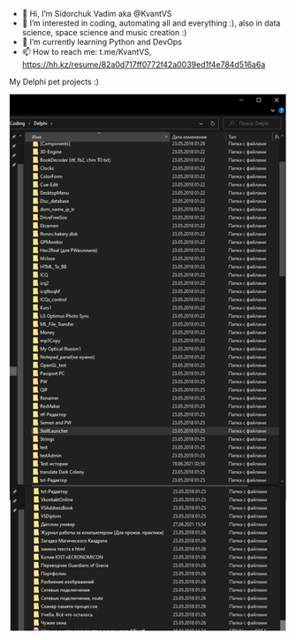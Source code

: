 - 👋 Hi, I’m Sidorchuk Vadim aka @KvantVS
- 👀 I’m interested in coding, automating all and everything :), also in data science, space science and music creation :)
- 🌱 I’m currently learning Python and DevOps
- 📫 How to reach me: t.me/KvantVS, https://hh.kz/resume/82a0d717ff0772f42a0039ed1f4e784d516a6a

My Delphi pet projects :)

![delphi projects](2022-03-10_14-47-38_(2).png)

<!---
KvantVS/KvantVS is a ✨ special ✨ repository because its `README.md` (this file) appears on your GitHub profile.
You can click the Preview link to take a look at your changes.
--->
